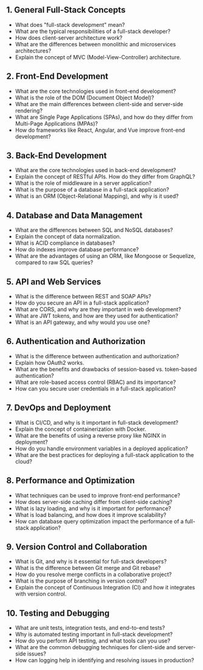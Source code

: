 ## 1. General Full-Stack Concepts
- What does "full-stack development" mean?
- What are the typical responsibilities of a full-stack developer?
- How does client-server architecture work?
- What are the differences between monolithic and microservices architectures?
- Explain the concept of MVC (Model-View-Controller) architecture.

## 2. Front-End Development
- What are the core technologies used in front-end development?
- What is the role of the DOM (Document Object Model)?
- What are the main differences between client-side and server-side rendering?
- What are Single Page Applications (SPAs), and how do they differ from Multi-Page Applications (MPAs)?
- How do frameworks like React, Angular, and Vue improve front-end development?

## 3. Back-End Development
- What are the core technologies used in back-end development?
- Explain the concept of RESTful APIs. How do they differ from GraphQL?
- What is the role of middleware in a server application?
- What is the purpose of a database in a full-stack application?
- What is an ORM (Object-Relational Mapping), and why is it used?

## 4. Database and Data Management
- What are the differences between SQL and NoSQL databases?
- Explain the concept of data normalization.
- What is ACID compliance in databases?
- How do indexes improve database performance?
- What are the advantages of using an ORM, like Mongoose or Sequelize, compared to raw SQL queries?

## 5. API and Web Services
- What is the difference between REST and SOAP APIs?
- How do you secure an API in a full-stack application?
- What are CORS, and why are they important in web development?
- What are JWT tokens, and how are they used for authentication?
- What is an API gateway, and why would you use one?

## 6. Authentication and Authorization
- What is the difference between authentication and authorization?
- Explain how OAuth2 works.
- What are the benefits and drawbacks of session-based vs. token-based authentication?
- What are role-based access control (RBAC) and its importance?
- How can you secure user credentials in a full-stack application?

## 7. DevOps and Deployment
- What is CI/CD, and why is it important in full-stack development?
- Explain the concept of containerization with Docker.
- What are the benefits of using a reverse proxy like NGINX in deployment?
- How do you handle environment variables in a deployed application?
- What are the best practices for deploying a full-stack application to the cloud?

## 8. Performance and Optimization
- What techniques can be used to improve front-end performance?
- How does server-side caching differ from client-side caching?
- What is lazy loading, and why is it important for performance?
- What is load balancing, and how does it improve scalability?
- How can database query optimization impact the performance of a full-stack application?

## 9. Version Control and Collaboration
- What is Git, and why is it essential for full-stack developers?
- What is the difference between Git merge and Git rebase?
- How do you resolve merge conflicts in a collaborative project?
- What is the purpose of branching in version control?
- Explain the concept of Continuous Integration (CI) and how it integrates with version control.

## 10. Testing and Debugging
- What are unit tests, integration tests, and end-to-end tests?
- Why is automated testing important in full-stack development?
- How do you perform API testing, and what tools can you use?
- What are the common debugging techniques for client-side and server-side issues?
- How can logging help in identifying and resolving issues in production?
